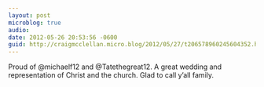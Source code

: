 ```yaml
---
layout: post
microblog: true
audio: 
date: 2012-05-26 20:53:56 -0600
guid: http://craigmcclellan.micro.blog/2012/05/27/t206578960245604352.html
---
```

Proud of @michaelf12 and @Tatethegreat12. A great wedding and representation of Christ and the church. Glad to call y’all family.
